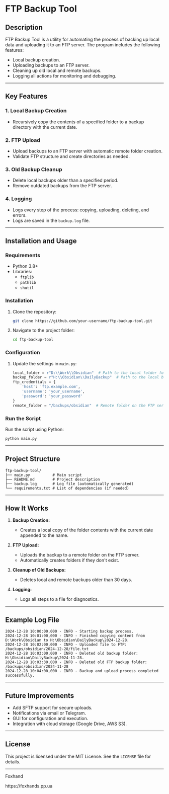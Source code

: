 # FTP Backup Tool

## Description
FTP Backup Tool is a utility for automating the process of backing up local data and uploading it to an FTP server. The program includes the following features:

- Local backup creation.
- Uploading backups to an FTP server.
- Cleaning up old local and remote backups.
- Logging all actions for monitoring and debugging.

---

## Key Features

### 1. Local Backup Creation
- Recursively copy the contents of a specified folder to a backup directory with the current date.

### 2. FTP Upload
- Upload backups to an FTP server with automatic remote folder creation.
- Validate FTP structure and create directories as needed.

### 3. Old Backup Cleanup
- Delete local backups older than a specified period.
- Remove outdated backups from the FTP server.

### 4. Logging
- Logs every step of the process: copying, uploading, deleting, and errors.
- Logs are saved in the `backup.log` file.

---

## Installation and Usage

### Requirements
- Python 3.8+
- Libraries:
  - `ftplib`
  - `pathlib`
  - `shutil`

### Installation
1. Clone the repository:
   ```bash
   git clone https://github.com/your-username/ftp-backup-tool.git
   ```
2. Navigate to the project folder:
   ```bash
   cd ftp-backup-tool
   ```

### Configuration
1. Update the settings in `main.py`:
   ```python
   local_folder = r"D:\\Work\\Obsidian"  # Path to the local folder for backups
   backup_folder = r"H:\\Obsidian\\DailyBackup"  # Path to the local backup folder
   ftp_credentials = {
       'host': 'ftp.example.com',
       'username': 'your_username',
       'password': 'your_password'
   }
   remote_folder = "/backups/obsidian"  # Remote folder on the FTP server
   ```

### Run the Script
Run the script using Python:
```bash
python main.py
```

---

## Project Structure

```plaintext
ftp-backup-tool/
├── main.py          # Main script
├── README.md        # Project description
├── backup.log       # Log file (automatically generated)
└── requirements.txt # List of dependencies (if needed)
```

---

## How It Works
1. **Backup Creation:**
   - Creates a local copy of the folder contents with the current date appended to the name.

2. **FTP Upload:**
   - Uploads the backup to a remote folder on the FTP server.
   - Automatically creates folders if they don't exist.

3. **Cleanup of Old Backups:**
   - Deletes local and remote backups older than 30 days.

4. **Logging:**
   - Logs all steps to a file for diagnostics.

---

## Example Log File
```plaintext
2024-12-28 10:00:00,000 - INFO - Starting backup process.
2024-12-28 10:01:00,000 - INFO - Finished copying content from D:\Work\Obsidian to H:\Obsidian\DailyBackup\2024-12-28.
2024-12-28 10:02:00,000 - INFO - Uploaded file to FTP: /backups/obsidian/2024-12-28/file.txt
2024-12-28 10:03:00,000 - INFO - Deleted old backup folder: H:\Obsidian\DailyBackup\2024-11-28.
2024-12-28 10:03:30,000 - INFO - Deleted old FTP backup folder: /backups/obsidian/2024-11-28
2024-12-28 10:04:00,000 - INFO - Backup and upload process completed successfully.
```

---

## Future Improvements
- Add SFTP support for secure uploads.
- Notifications via email or Telegram.
- GUI for configuration and execution.
- Integration with cloud storage (Google Drive, AWS S3).

---

## License
This project is licensed under the MIT License. See the `LICENSE` file for details.

---

<author>Foxhand</author>
<link>https://foxhands.pp.ua</link>


